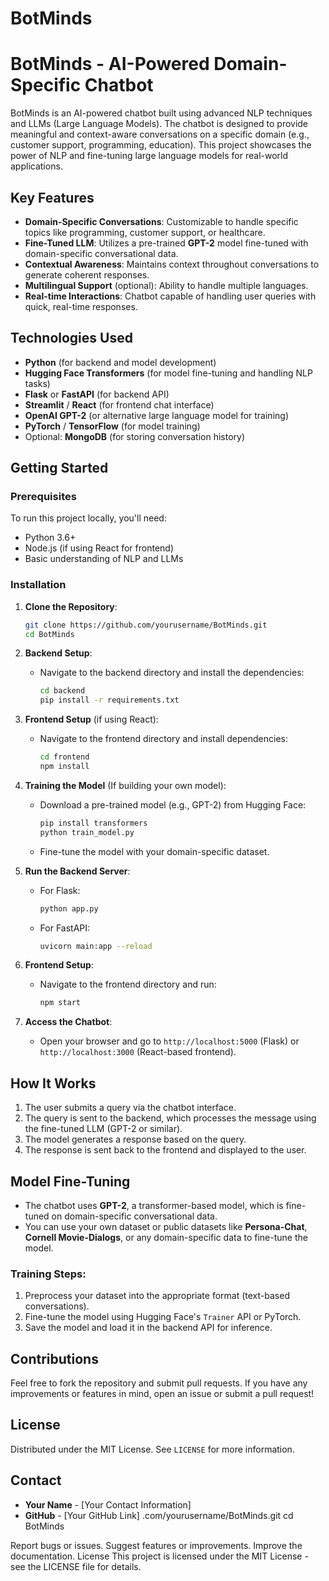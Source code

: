 # BotMinds

# **BotMinds - AI-Powered Domain-Specific Chatbot**

BotMinds is an AI-powered chatbot built using advanced NLP techniques and LLMs (Large Language Models). The chatbot is designed to provide meaningful and context-aware conversations on a specific domain (e.g., customer support, programming, education). This project showcases the power of NLP and fine-tuning large language models for real-world applications.

## **Key Features**
- **Domain-Specific Conversations**: Customizable to handle specific topics like programming, customer support, or healthcare.
- **Fine-Tuned LLM**: Utilizes a pre-trained **GPT-2** model fine-tuned with domain-specific conversational data.
- **Contextual Awareness**: Maintains context throughout conversations to generate coherent responses.
- **Multilingual Support** (optional): Ability to handle multiple languages.
- **Real-time Interactions**: Chatbot capable of handling user queries with quick, real-time responses.

## **Technologies Used**
- **Python** (for backend and model development)
- **Hugging Face Transformers** (for model fine-tuning and handling NLP tasks)
- **Flask** or **FastAPI** (for backend API)
- **Streamlit** / **React** (for frontend chat interface)
- **OpenAI GPT-2** (or alternative large language model for training)
- **PyTorch** / **TensorFlow** (for model training)
- Optional: **MongoDB** (for storing conversation history)

## **Getting Started**

### Prerequisites
To run this project locally, you'll need:
- Python 3.6+
- Node.js (if using React for frontend)
- Basic understanding of NLP and LLMs

### **Installation**

1. **Clone the Repository**:
    ```bash
    git clone https://github.com/yourusername/BotMinds.git
    cd BotMinds
    ```

2. **Backend Setup**:
    - Navigate to the backend directory and install the dependencies:
      ```bash
      cd backend
      pip install -r requirements.txt
      ```

3. **Frontend Setup** (if using React):
    - Navigate to the frontend directory and install dependencies:
      ```bash
      cd frontend
      npm install
      ```

4. **Training the Model** (If building your own model):
    - Download a pre-trained model (e.g., GPT-2) from Hugging Face:
      ```bash
      pip install transformers
      python train_model.py
      ```
    - Fine-tune the model with your domain-specific dataset.

5. **Run the Backend Server**:
    - For Flask:
      ```bash
      python app.py
      ```
    - For FastAPI:
      ```bash
      uvicorn main:app --reload
      ```

6. **Frontend Setup**:
    - Navigate to the frontend directory and run:
      ```bash
      npm start
      ```

7. **Access the Chatbot**:
    - Open your browser and go to `http://localhost:5000` (Flask) or `http://localhost:3000` (React-based frontend).

## **How It Works**
1. The user submits a query via the chatbot interface.
2. The query is sent to the backend, which processes the message using the fine-tuned LLM (GPT-2 or similar).
3. The model generates a response based on the query.
4. The response is sent back to the frontend and displayed to the user.

## **Model Fine-Tuning**
- The chatbot uses **GPT-2**, a transformer-based model, which is fine-tuned on domain-specific conversational data.
- You can use your own dataset or public datasets like **Persona-Chat**, **Cornell Movie-Dialogs**, or any domain-specific data to fine-tune the model.

### **Training Steps**:
1. Preprocess your dataset into the appropriate format (text-based conversations).
2. Fine-tune the model using Hugging Face's `Trainer` API or PyTorch.
3. Save the model and load it in the backend API for inference.

## **Contributions**
Feel free to fork the repository and submit pull requests. If you have any improvements or features in mind, open an issue or submit a pull request!

## **License**
Distributed under the MIT License. See `LICENSE` for more information.

## **Contact**
- **Your Name** - [Your Contact Information]
- **GitHub** - [Your GitHub Link]
.com/yourusername/BotMinds.git
cd BotMinds


Report bugs or issues.
Suggest features or improvements.
Improve the documentation.
License
This project is licensed under the MIT License - see the LICENSE file for details.
